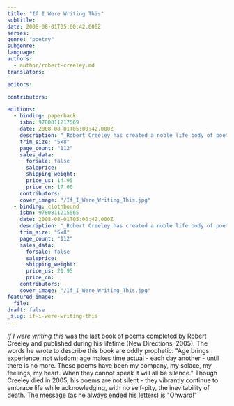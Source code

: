 ```yaml
---
title: "If I Were Writing This"
subtitle:
date: 2008-08-01T05:00:42.000Z
series:
genre: "poetry"
subgenre:
language:
authors:
  - author/robert-creeley.md
translators:

editors:

contributors:

editions:
  - binding: paperback
    isbn: 9780811217569
    date: 2008-08-01T05:00:42.000Z
    description: "_Robert Creeley has created a noble life body of poetry that extends the work of predecessors Pound, Williams, Zukofsky, and Olson and that provides like them a method for his successors in exploring our new American poetic consciousness._ --Allen Ginsberg "
    trim_size: "5x8"
    page_count: "112"
    sales_data:
      forsale: false
      saleprice:
      shipping_weight:
      price_us: 14.95
      price_cn: 17.00
    contributors:
    cover_image: "/If_I_Were_Writing_This.jpg"
  - binding: clothbound
    isbn: 9780811215565
    date: 2008-08-01T05:00:42.000Z
    description: "_Robert Creeley has created a noble life body of poetry that extends the work of predecessors Pound, Williams, Zukofsky, and Olson and that provides like them a method for his successors in exploring our new American poetic consciousness._ --Allen Ginsberg "
    trim_size: "5x8"
    page_count: "112"
    sales_data:
      forsale: false
      saleprice:
      shipping_weight:
      price_us: 21.95
      price_cn:
    contributors:
    cover_image: "/If_I_Were_Writing_This.jpg"
featured_image:
  file:
draft: false
_slug: if-i-were-writing-this
---
```


_If I were writing this_ was the last book of poems completed by Robert Creeley and published during his lifetime (New Directions, 2005). The words he wrote to describe this book are oddly prophetic: "Age brings experience, not wisdom; age makes time actual - each day another - until there is no more. These poems have been my company, my solace, my feelings, my heart. When they cannot speak it will all be silence." Though Creeley died in 2005, his poems are not silent - they vibrantly continue to embrace life while acknowledging, with no self-pity, the inevitability of death. The message (as he always ended his letters) is "Onward!"

